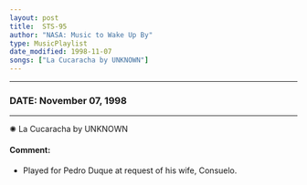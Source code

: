 ```yaml
---
layout: post
title:  STS-95
author: "NASA: Music to Wake Up By"
type: MusicPlaylist
date_modified: 1998-11-07
songs: ["La Cucaracha by UNKNOWN"]
---
```


----
### DATE: November 07, 1998
----
✺ La Cucaracha by UNKNOWN

#### Comment:
* Played for Pedro Duque at request of his wife, Consuelo.



<br/>
<center>
	<a target="_blank"
	   href="https://twitter.com/intent/tweet?hashtags=Space,NASA,Playlist,NASAWakeupCalls,SpaceProgram&text={{ page.author}}, '{{ page.songs.first }}' {{ page.title }}, {{ page.date | date: '%B %d, %Y' }}. {{ site.url }}{{ page.url }} @nasawakeupcalls">
	   <i class="fab fa-twitter" alt="Tweet this page" style="font-size: 1.3em;"></i>
	</a>
	&nbsp; 	<i class="fas fa-user-astronaut" style="font-size: 1.5em;"></i> &nbsp;
    <a type="amzn" search="'La Cucaracha by UNKNOWN'" category="popular music">
        <i class="fab fa-amazon" style="font-size: 1.3em;"></i>
    </a>
</center>

